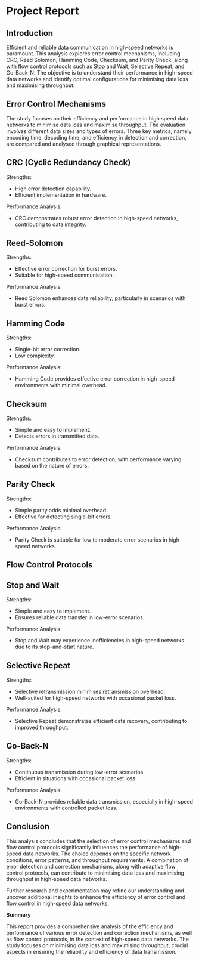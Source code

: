 ﻿# Project Report

## Introduction

Efficient and reliable data communication in high-speed networks is paramount. This analysis explores error control mechanisms, including CRC, Reed Solomon, Hamming Code, Checksum, and Parity Check, along with flow control protocols such as Stop and Wait, Selective Repeat, and Go-Back-N. The objective is to understand their performance in high-speed data networks and identify optimal configurations for minimising data loss and maximising throughput.

## Error Control Mechanisms

The study focuses on their efficiency and performance in high speed data networks to minimise data loss and maximise throughput. The evaluation involves different data sizes and types of errors. Three key metrics, namely encoding time, decoding time, and efficiency in detection and correction, are compared and analysed through graphical representations.

## CRC (Cyclic Redundancy Check)

Strengths:

- High error detection capability.
- Efficient implementation in hardware.

Performance Analysis:

- CRC demonstrates robust error detection in high-speed networks, contributing to data integrity.

## Reed-Solomon

Strengths:

- Effective error correction for burst errors.
- Suitable for high-speed communication.

Performance Analysis:

- Reed Solomon enhances data reliability, particularly in scenarios with burst errors.

## Hamming Code

Strengths:

- Single-bit error correction.
- Low complexity.

Performance Analysis:

- Hamming Code provides effective error correction in high-speed environments with minimal overhead.

## Checksum

Strengths:

- Simple and easy to implement.
- Detects errors in transmitted data.

Performance Analysis:

- Checksum contributes to error detection, with performance varying based on the nature of errors.

## Parity Check

Strengths:

- Simple parity adds minimal overhead.
- Effective for detecting single-bit errors.

Performance Analysis:

- Parity Check is suitable for low to moderate error scenarios in high-speed networks.

## Flow Control Protocols

## Stop and Wait

Strengths:

- Simple and easy to implement.
- Ensures reliable data transfer in low-error scenarios.

Performance Analysis:

- Stop and Wait may experience inefficiencies in high-speed networks due to its stop-and-start nature.

## Selective Repeat

Strengths:

- Selective retransmission minimises retransmission overhead.
- Well-suited for high-speed networks with occasional packet loss.

Performance Analysis:

- Selective Repeat demonstrates efficient data recovery, contributing to improved throughput.

## Go-Back-N

Strengths:

- Continuous transmission during low-error scenarios.
- Efficient in situations with occasional packet loss.

Performance Analysis:

- Go-Back-N provides reliable data transmission, especially in high-speed environments with controlled packet loss.

## Conclusion

This analysis concludes that the selection of error control mechanisms and flow control protocols significantly influences the performance of high-speed data networks. The choice depends on the specific network conditions, error patterns, and throughput requirements. A combination of error detection and correction mechanisms, along with adaptive flow control protocols, can contribute to minimising data loss and maximising throughput in high-speed data networks.

Further research and experimentation may refine our understanding and uncover additional insights to enhance the efficiency of error control and flow control in high-speed data networks.

**Summary**

This report provides a comprehensive analysis of the efficiency and performance of various error detection and correction mechanisms, as well as flow control protocols, in the context of high-speed data networks. The study focuses on minimising data loss and maximising throughput, crucial aspects in ensuring the reliability and efficiency of data transmission.
